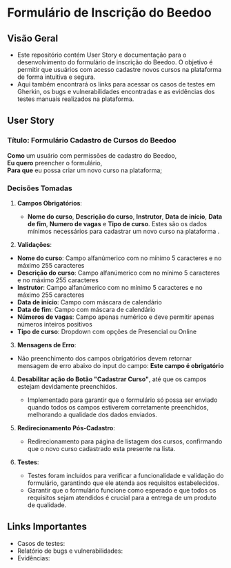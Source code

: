 # Formulário de Inscrição do Beedoo

## Visão Geral
- Este repositório contém User Story e documentação para o desenvolvimento do formulário de inscrição do Beedoo. O objetivo é permitir que usuários com acesso cadastre novos cursos na plataforma de forma intuitiva e segura.
- Aqui também encontrará os links para acessar os casos de testes em Gherkin, os bugs e vulnerabilidades encontradas e as evidências dos testes manuais realizados na plataforma.

## User Story

### Título: Formulário Cadastro de Cursos do Beedoo

**Como** um usuário com permissões de cadastro do Beedoo,  
**Eu quero** preencher o formulário,  
**Para que** eu possa criar um novo curso na plataforma;

### Decisões Tomadas

1. **Campos Obrigatórios**: 
   - **Nome do curso**, **Descrição do curso**, **Instrutor**, **Data de início**, **Data de fim**, **Numero de vagas** e **Tipo de curso**. Estes são os dados mínimos necessários para cadastrar um novo curso na plataforma .

2. **Validações**:
  - **Nome do curso**: Campo alfanúmerico com no mínimo 5 caracteres e no máximo 255 caracteres
  - **Descrição do curso**: Campo alfanúmerico com no mínimo 5 caracteres e no máximo 255 caracteres
  - **Instrutor**: Campo alfanúmerico com no mínimo 5 caracteres e no máximo 255 caracteres
  - **Data de início**: Campo com máscara de calendário
  - **Data de fim**: Campo com máscara de calendário
  - **Números de vagas**: Campo apenas numérico e deve permitir apenas números inteiros positivos
  - **Tipo de curso**: Dropdown com opções de Presencial ou Online

3. **Mensagens de Erro**:
  - Não preenchimento dos campos obrigatórios devem retornar mensagem de erro abaixo do input do campo:
    **Este campo é obrigatório**

4. **Desabilitar ação do Botão "Cadastrar Curso"**, até que os campos estejam devidamente preenchidos.
   - Implementado para garantir que o formulário só possa ser enviado quando todos os campos estiverem corretamente preenchidos, melhorando a qualidade dos dados enviados.

5. **Redirecionamento Pós-Cadastro**:
   - Redirecionamento para página de listagem dos cursos, confirmando que o novo curso cadastrado esta presente na lista.

6. **Testes**:
   - Testes foram incluídos para verificar a funcionalidade e validação do formulário, garantindo que ele atenda aos requisitos estabelecidos.
   - Garantir que o formulário funcione como esperado e que todos os requisitos sejam atendidos é crucial para a entrega de um produto de qualidade.

## Links Importantes
   - Casos de testes:
   - Relatório de bugs e vulnerabilidades:
   - Evidências:

